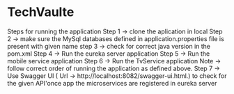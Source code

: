 # TechVaulte

Steps for running the application 
Step 1 -> clone the aplication in local 
Step 2 -> make sure the MySql databases defined in application.properties file is present with given name 
step 3 -> check for correct java version in the pom.xml
Step 4 -> Run the eureka server application
Step 5 -> Run the mobile service application 
Step 6 -> Run the TvService application 
Note -> follow correct order of running the application as defined above.
Step 7 -> Use Swagger UI ( Url -> http://localhost:8082/swagger-ui.html.) to check for the given API'once app the microservices are registered in eureka server 
